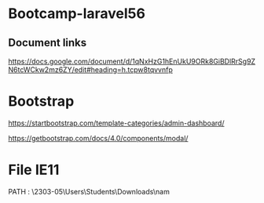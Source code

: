 # Bootcamp-laravel56

## Document links
https://docs.google.com/document/d/1qNxHzG1hEnUkU9ORk8GiBDlRrSg9ZN6tcWCkw2mz6ZY/edit#heading=h.tcpw8tqvvnfp

# Bootstrap
https://startbootstrap.com/template-categories/admin-dashboard/

https://getbootstrap.com/docs/4.0/components/modal/

# File IE11

PATH :  \\2303-05\Users\Students\Downloads\nam
